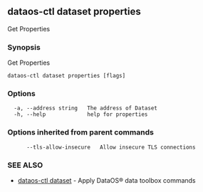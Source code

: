 ## dataos-ctl dataset properties

Get Properties

### Synopsis

Get Properties

```
dataos-ctl dataset properties [flags]
```

### Options

```
  -a, --address string   The address of Dataset
  -h, --help             help for properties
```

### Options inherited from parent commands

```
      --tls-allow-insecure   Allow insecure TLS connections
```

### SEE ALSO

* [dataos-ctl dataset](dataos-ctl_dataset.md)	 - Apply DataOS® data toolbox commands

